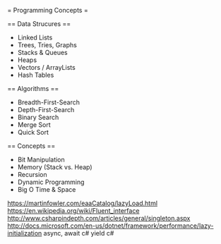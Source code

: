 = Programming Concepts =

== Data Strucures ==
* Linked Lists
* Trees, Tries, Graphs
* Stacks & Queues
* Heaps
* Vectors / ArrayLists
* Hash Tables

== Algorithms ==
* Breadth-First-Search
* Depth-First-Search
* Binary Search
* Merge Sort
* Quick Sort

== Concepts ==
* Bit Manipulation
* Memory (Stack vs. Heap)
* Recursion
* Dynamic Programming
* Big O Time & Space

https://martinfowler.com/eaaCatalog/lazyLoad.html
https://en.wikipedia.org/wiki/Fluent_interface
http://www.csharpindepth.com/articles/general/singleton.aspx
http://docs.microsoft.com/en-us/dotnet/framework/performance/lazy-initialization
async, await c#
yield c#


